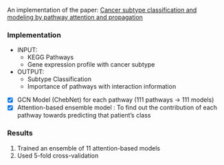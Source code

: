An implementation of the paper: [Cancer subtype classification and modeling by pathway attention and propagation](https://academic.oup.com/bioinformatics/article-abstract/36/12/3818/5811233?redirectedFrom=fulltext)

### Implementation
* INPUT:
  - KEGG Pathways
  - Gene expression profile with cancer subtype 
* OUTPUT:
  - Subtype Classification
  - Importance of pathways with interaction information 
 
- [x] GCN Model (ChebNet) for each pathway (111 pathways -> 111 models) 
- [x] Attention-based ensemble model : To find out the contribution of each pathway towards predicting that patient’s class 

### Results
1. Trained an ensemble of 11 attention-based models
2. Used 5-fold cross-validation





